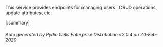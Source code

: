 






This service provides endpoints for managing users : CRUD operations, update attributes, etc.

[:summary]

###### Auto generated by Pydio Cells Enterprise Distribution v2.0.4 on 20-Feb-2020
